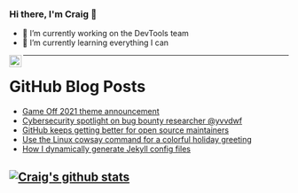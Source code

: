 ### Hi there, I'm Craig 👋

<!--
**CraigTeelFugro/CraigTeelFugro** is a ✨ _special_ ✨ repository because its `README.md` (this file) appears on your GitHub profile.

Here are some ideas to get you started:
-->

- 🔭 I’m currently working on the DevTools team
- 🌱 I’m currently learning everything I can

[<img align="left" alt="Craig Teel | LinkedIn" width="22px" src="https://cdn.jsdelivr.net/npm/simple-icons@v3/icons/linkedin.svg" />][linkedin]

---

# GitHub Blog Posts

<!-- BLOG-POST-LIST:START -->
- [Game Off 2021 theme announcement](https://github.blog/2021-11-01-game-off-2021-theme-announcement/)
- [Cybersecurity spotlight on bug bounty researcher @yvvdwf](https://github.blog/2021-11-01-cybersecurity-spotlight-bug-bounty-researcher-yvvdwf/)
- [GitHub keeps getting better for open source maintainers](https://github.blog/2021-11-01-github-keeps-getting-better-for-open-source-maintainers/)
- [Use the Linux cowsay command for a colorful holiday greeting](https://opensource.com/article/21/11/linux-cowsay)
- [How I dynamically generate Jekyll config files](https://opensource.com/article/21/11/jekyll-config-files)
<!-- BLOG-POST-LIST:END -->

## [![Craig's github stats](https://github-readme-stats.vercel.app/api?username=craigteelfugro)](https://github.com/anuraghazra/github-readme-stats)


[linkedin]: https://linkedin.com/in/craig-teel-b8786771
